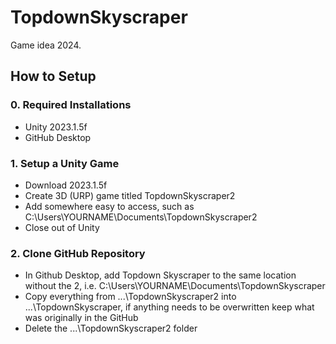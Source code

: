 # TopdownSkyscraper

Game idea 2024.

## How to Setup

### 0. Required Installations
- Unity 2023.1.5f
- GitHub Desktop

### 1. Setup a Unity Game
- Download 2023.1.5f
- Create 3D (URP) game titled TopdownSkyscraper2
- Add somewhere easy to access, such as C:\Users\YOURNAME\Documents\TopdownSkyscraper2
- Close out of Unity

### 2. Clone GitHub Repository
- In Github Desktop, add Topdown Skyscraper to the same location without the 2, i.e. C:\Users\YOURNAME\Documents\TopdownSkyscraper
- Copy everything from ...\TopdownSkyscraper2 into ...\TopdownSkyscraper, if anything needs to be overwritten keep what was originally in the GitHub
- Delete the ...\TopdownSkyscraper2 folder



